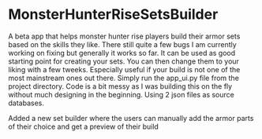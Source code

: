 # MonsterHunterRiseSetsBuilder
A beta app that helps monster hunter rise players build their armor sets based on the skills they like.
There still quite a few bugs I am currently working on fixing but generally it works so far.
It can be used as good starting point for creating your sets. You can then change them to your liking with a few tweeks.
Especially useful if your build is not one of the most mainstream ones out there.
Simply run the app_ui.py file from the project directory.
Code is a bit messy as I was building this on the fly without much designing in the beginning.
Using 2 json files as source databases.

Added a new set builder where the users can manually add the armor parts of their choice and get a preview of their build
